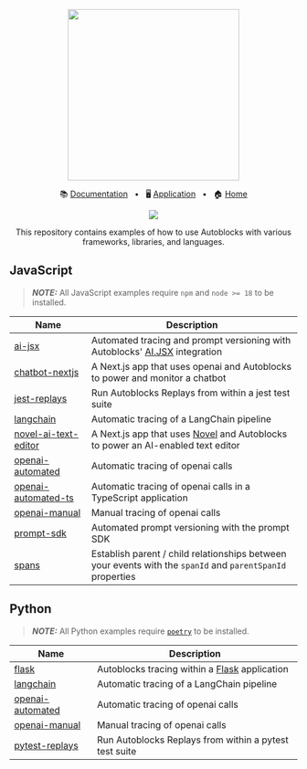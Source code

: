 <!-- banner start -->
<p align="center">
  <img src="https://app.autoblocks.ai/images/logo.png" width="300px">
</p>

<p align="center">
  📚
  <a href="https://docs.autoblocks.ai/">Documentation</a>
  &nbsp;
  •
  &nbsp;
  🖥️
  <a href="https://app.autoblocks.ai/">Application</a>
  &nbsp;
  •
  &nbsp;
  🏠
  <a href="https://www.autoblocks.ai/">Home</a>
</p>
<!-- banner end -->

<p align="center">
  <a href="https://github.com/autoblocksai/autoblocks-examples/actions/workflows/ci.yml">
    <img src="https://github.com/autoblocksai/autoblocks-examples/actions/workflows/ci.yml/badge.svg?branch=main">
  </a>
</p>

<p align="center">
  This repository contains examples of how to use Autoblocks with various frameworks, libraries, and languages.
</p>

## JavaScript

> **_NOTE:_** All JavaScript examples require `npm` and `node >= 18` to be installed.

<!-- JavaScript start -->

| Name                                                     | Description                                                                                                            |
| -------------------------------------------------------- | ---------------------------------------------------------------------------------------------------------------------- |
| [ai-jsx](/JavaScript/ai-jsx)                             | Automated tracing and prompt versioning with Autoblocks' [AI.JSX](https://docs.ai-jsx.com/aboutAIJSX) integration      |
| [chatbot-nextjs](/JavaScript/chatbot-nextjs)             | A Next.js app that uses openai and Autoblocks to power and monitor a chatbot                                           |
| [jest-replays](/JavaScript/jest-replays)                 | Run Autoblocks Replays from within a jest test suite                                                                   |
| [langchain](/JavaScript/langchain)                       | Automatic tracing of a LangChain pipeline                                                                              |
| [novel-ai-text-editor](/JavaScript/novel-ai-text-editor) | A Next.js app that uses [Novel](https://github.com/steven-tey/novel) and Autoblocks to power an AI-enabled text editor |
| [openai-automated](/JavaScript/openai-automated)         | Automatic tracing of openai calls                                                                                      |
| [openai-automated-ts](/JavaScript/openai-automated-ts)   | Automatic tracing of openai calls in a TypeScript application                                                          |
| [openai-manual](/JavaScript/openai-manual)               | Manual tracing of openai calls                                                                                         |
| [prompt-sdk](/JavaScript/prompt-sdk)                     | Automated prompt versioning with the prompt SDK                                                                        |
| [spans](/JavaScript/spans)                               | Establish parent / child relationships between your events with the `spanId` and `parentSpanId` properties             |

<!-- JavaScript end -->

## Python

> **_NOTE:_** All Python examples require [`poetry`](https://python-poetry.org/docs/#installation) to be installed.

<!-- Python start -->

| Name                                         | Description                                                                         |
| -------------------------------------------- | ----------------------------------------------------------------------------------- |
| [flask](/Python/flask)                       | Autoblocks tracing within a [Flask](https://flask.palletsprojects.com/) application |
| [langchain](/Python/langchain)               | Automatic tracing of a LangChain pipeline                                           |
| [openai-automated](/Python/openai-automated) | Automatic tracing of openai calls                                                   |
| [openai-manual](/Python/openai-manual)       | Manual tracing of openai calls                                                      |
| [pytest-replays](/Python/pytest-replays)     | Run Autoblocks Replays from within a pytest test suite                              |

<!-- Python end -->

